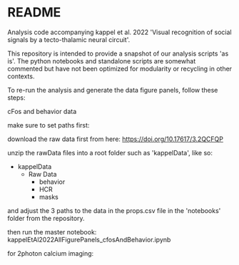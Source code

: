 # README #

Analysis code accompanying kappel et al. 2022 'Visual recognition of social signals by a tecto-thalamic neural circuit'.

This repository is intended to provide a snapshot of our analysis scripts 'as is'. The python notebooks and standalone scripts are somewhat commented but have not been optimized for modularity or recycling in other contexts.

To re-run the analysis and generate the data figure panels, follow these steps:



cFos and behavior data

make sure to set paths first:

download the raw data first from here: https://doi.org/10.17617/3.2QCFQP

unzip the rawData files into a root folder such as 'kappelData', like so:

- kappelData
   - Raw Data
       - behavior
       - HCR
       - masks

and adjust the 3 paths to the data in the props.csv file in the 'notebooks' folder from the repository.

then run the master notebook: kappelEtAl2022AllFigurePanels_cfosAndBehavior.ipynb




for 2photon calcium imaging: